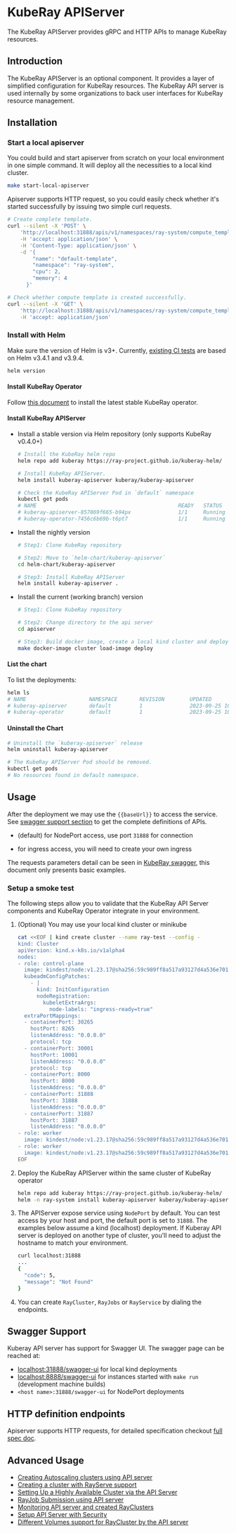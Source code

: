 <!-- markdownlint-disable MD013 -->
# KubeRay APIServer

The KubeRay APIServer provides gRPC and HTTP APIs to manage KubeRay resources.

## Introduction

The KubeRay APIServer is an optional component. It provides a layer of simplified configuration for KubeRay resources. The KubeRay API server is used internally by some organizations to back user interfaces for KubeRay resource management.

## Installation

### Start a local apiserver

You could build and start apiserver from scratch on your local environment in one simple command. It will deploy all the necessities to a local kind cluster.

```sh
make start-local-apiserver
```

Apiserver supports HTTP request, so you could easily check whether it's started successfully by issuing two simple curl requests.

```sh
# Create complete template.
curl --silent -X 'POST' \
    'http://localhost:31888/apis/v1/namespaces/ray-system/compute_templates' \
    -H 'accept: application/json' \
    -H 'Content-Type: application/json' \
    -d '{
        "name": "default-template",
        "namespace": "ray-system",
        "cpu": 2,
        "memory": 4
      }'

# Check whether compute template is created successfully.
curl --silent -X 'GET' \
    'http://localhost:31888/apis/v1/namespaces/ray-system/compute_templates' \
    -H 'accept: application/json'
```

### Install with Helm

Make sure the version of Helm is v3+. Currently, [existing CI tests](https://github.com/ray-project/kuberay/blob/master/.github/workflows/helm-lint.yaml) are based on Helm v3.4.1 and v3.9.4.

```sh
helm version
```

#### Install KubeRay Operator

Follow [this document](https://docs.ray.io/en/master/cluster/kubernetes/getting-started/kuberay-operator-installation.html#kuberay-operator-deploy) to install the latest stable KubeRay operator.

#### Install KubeRay APIServer

- Install a stable version via Helm repository (only supports KubeRay v0.4.0+)

  ```sh
  # Install the KubeRay helm repo
  helm repo add kuberay https://ray-project.github.io/kuberay-helm/

  # Install KubeRay APIServer.
  helm install kuberay-apiserver kuberay/kuberay-apiserver

  # Check the KubeRay APIServer Pod in `default` namespace
  kubectl get pods
  # NAME                                             READY   STATUS    RESTARTS   AGE
  # kuberay-apiserver-857869f665-b94px               1/1     Running   0          86m
  # kuberay-operator-7456c6b69b-t6pt7                1/1     Running   0          172m
  ```

- Install the nightly version

  ```sh
  # Step1: Clone KubeRay repository

  # Step2: Move to `helm-chart/kuberay-apiserver`
  cd helm-chart/kuberay-apiserver

  # Step3: Install KubeRay APIServer
  helm install kuberay-apiserver .
  ```

- Install the current (working branch) version

  ```sh
  # Step1: Clone KubeRay repository

  # Step2: Change directory to the api server
  cd apiserver

  # Step3: Build docker image, create a local kind cluster and deploy api server (using helm)
  make docker-image cluster load-image deploy
  ```

#### List the chart

To list the deployments:

```sh
helm ls
# NAME                    NAMESPACE       REVISION        UPDATED                                 STATUS          CHART                           APP VERSION
# kuberay-apiserver       default         1               2023-09-25 10:42:34.267328 +0300 EEST   deployed        kuberay-apiserver-1.0.0
# kuberay-operator        default         1               2023-09-25 10:41:48.355831 +0300 EEST   deployed        kuberay-operator-1.0.0
```

#### Uninstall the Chart

```sh
# Uninstall the `kuberay-apiserver` release
helm uninstall kuberay-apiserver

# The KubeRay APIServer Pod should be removed.
kubectl get pods
# No resources found in default namespace.
```

## Usage

After the deployment we may use the `{{baseUrl}}` to access the service. See [swagger support section](https://ray-project.github.io/kuberay/components/apiserver/#swagger-support) to get the complete definitions of APIs.

- (default) for NodePort access, use port `31888` for connection

- for ingress access, you will need to create your own ingress

The requests parameters detail can be seen in [KubeRay swagger](https://github.com/ray-project/kuberay/tree/master/proto/swagger), this document only presents basic examples.

### Setup a smoke test

The following steps allow you to validate that the KubeRay API Server components and KubeRay Operator integrate in your environment.

1. (Optional) You may use your local kind cluster or minikube

    ```bash
    cat <<EOF | kind create cluster --name ray-test --config -
    kind: Cluster
    apiVersion: kind.x-k8s.io/v1alpha4
    nodes:
    - role: control-plane
      image: kindest/node:v1.23.17@sha256:59c989ff8a517a93127d4a536e7014d28e235fb3529d9fba91b3951d461edfdb
      kubeadmConfigPatches:
        - |
          kind: InitConfiguration
          nodeRegistration:
            kubeletExtraArgs:
              node-labels: "ingress-ready=true"
      extraPortMappings:
      - containerPort: 30265
        hostPort: 8265
        listenAddress: "0.0.0.0"
        protocol: tcp
      - containerPort: 30001
        hostPort: 10001
        listenAddress: "0.0.0.0"
        protocol: tcp
      - containerPort: 8000
        hostPort: 8000
        listenAddress: "0.0.0.0"
      - containerPort: 31888
        hostPort: 31888
        listenAddress: "0.0.0.0"
      - containerPort: 31887
        hostPort: 31887
        listenAddress: "0.0.0.0"
    - role: worker
      image: kindest/node:v1.23.17@sha256:59c989ff8a517a93127d4a536e7014d28e235fb3529d9fba91b3951d461edfdb
    - role: worker
      image: kindest/node:v1.23.17@sha256:59c989ff8a517a93127d4a536e7014d28e235fb3529d9fba91b3951d461edfdb
    EOF
    ```

2. Deploy the KubeRay APIServer within the same cluster of KubeRay operator

    ```sh
    helm repo add kuberay https://ray-project.github.io/kuberay-helm/
    helm -n ray-system install kuberay-apiserver kuberay/kuberay-apiserver -n ray-system --create-namespace
    ```

3. The APIServer expose service using `NodePort` by default. You can test access by your host and port, the default port is set to `31888`. The examples below assume a kind (localhost) deployment. If Kuberay API server is deployed on another type of cluster, you'll need to adjust the hostname to match your environment.

    ```sh
    curl localhost:31888
    ...
    {
      "code": 5,
      "message": "Not Found"
    }
    ```

4. You can create `RayCluster`, `RayJobs` or `RayService` by dialing the endpoints.

## Swagger Support

Kuberay API server has support for Swagger UI. The swagger page can be reached at:

- [localhost:31888/swagger-ui](localhost:31888/swagger-ui) for local kind deployments
- [localhost:8888/swagger-ui](localhost:8888/swagger-ui) for instances started with `make run` (development machine builds)
- `<host name>:31888/swagger-ui` for NodePort deployments

## HTTP definition endpoints

Apiserver supports HTTP requests, for detailed specification checkout [full spec doc](HttpRequestSpec.md).

## Advanced Usage

- [Creating Autoscaling clusters using API server](./Autoscaling.md)
- [Creating a cluster with RayServe support](./CreatingServe.md)
- [Setting Up a Highly Available Cluster via the API Server](./HACluster.md)
- [RayJob Submission using API server](./JobSubmission.md)
- [Monitoring API server and created RayClusters](./Monitoring.md)
- [Setup API Server with Security](./SecuringImplementation.md)
- [Different Volumes support for RayCluster by the API server](./Volumes.md)
